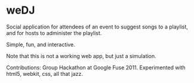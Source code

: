 weDJ
=====
Social application for attendees of an event to suggest songs to a playlist,
and for hosts to administer the playlist.

Simple, fun, and interactive.

Note that this is not a working web app, but just a simulation.

Contributions: Group Hackathon at Google Fuse 2011. Experimented with html5, webkit, css, all that jazz. 
